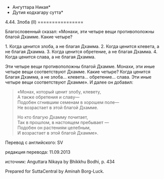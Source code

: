 * Ангуттара Никая*
* Дутия кодхагару сутта*

4\.44\. Злоба \(II\)
\=\=\=\=\=\=\=\=\=\=\=\=\=\=\=\=

Благословенный сказал: «Монахи, эти четыре вещи противоположны благой Дхамме\. Какие четыре?

1\. Когда ценится злоба, а не благая Дхамма\.
2\. Когда ценится клевета, а не благая Дхамма\.
3\. Когда ценится обретение, а не благая Дхамма\.
4\. Когда ценится слава, а не благая Дхамма\.

Эти четыре вещи противоположны благой Дхамме\. Монахи, эти иные четыре вещи соответствуют Дхамме\. Какие четыре? Когда ценится Благая Дхамма, а не злоба… клевета… обретение… слава\. Эти иные четыре вещи соответствуют Дхамме»\. И далее он добавил:

> «Монах, который ценит злобу, клевету,  
> А также обретения и славу—  
> Подобен сгнившим семенам в хорошем поле—  
> Не возрастает в этой благой Дхамме\.  
>   
> Но кто благую Дхамму почитает,  
> Так в прошлом, в настоящем пребывает —  
> Подобен он растениям целебным,  
> И возрастает в этой благой Дхамме»\.

Перевод с английского: SV

редакция перевода: 11\.09\.2013

источник: Anguttara Nikaya by Bhikkhu Bodhi, p\. 434

Prepared for SuttaCentral by Aminah Borg\-Luck\.